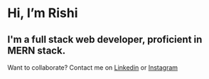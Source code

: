 # Hi, I’m Rishi

## I'm a full stack web developer, proficient in MERN stack.


Want to collaborate?
Contact me on [Linkedin](https://www.linkedin.com/in/rishi-dubey-b4a773202/)
           or [Instagram](https://www.instagram.com/rishi_611/) 






